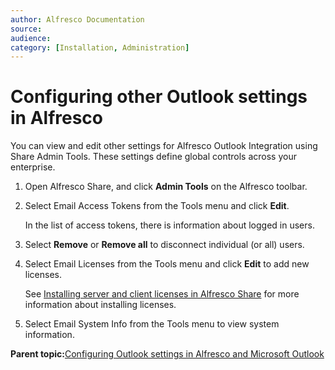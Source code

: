 ```yaml
---
author: Alfresco Documentation
source: 
audience: 
category: [Installation, Administration]
---
```


# Configuring other Outlook settings in Alfresco

You can view and edit other settings for Alfresco Outlook Integration using Share Admin Tools. These settings define global controls across your enterprise.

1.  Open Alfresco Share, and click **Admin Tools** on the Alfresco toolbar.

2.  Select Email Access Tokens from the Tools menu and click **Edit**.

    In the list of access tokens, there is information about logged in users.

3.  Select **Remove** or **Remove all** to disconnect individual \(or all\) users.

4.  Select Email Licenses from the Tools menu and click **Edit** to add new licenses.

    See [Installing server and client licenses in Alfresco Share](Outlook-license.md) for more information about installing licenses.

5.  Select Email System Info from the Tools menu to view system information.


**Parent topic:**[Configuring Outlook settings in Alfresco and Microsoft Outlook](../concepts/Outlook-config-intro_v2.md)

